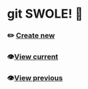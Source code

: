 # git SWOLE! 💪

### ✏️ [Create new](https://github.com/mhulse/git-swole/issues/new/choose)
### 👁️[View current](https://github.com/mhulse/git-swole/issues?q=is%3Aopen+label%3Aroutine)
### 👁️[View previous](https://github.com/mhulse/git-swole/issues?q=is%3Aissue+is%3Aclosed+label%3Aroutine)
